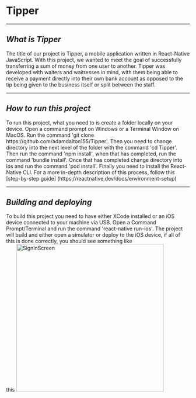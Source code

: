 # Tipper
<hr>
<i><h2>What is Tipper</h2></i>
The title of our project is Tipper, a mobile application written in React-Native JavaScript. With this project, we wanted to meet the goal of successfully 
transferring a sum of money from one user to another. Tipper was developed with waiters and waitresses in mind,
with them being able to receive a payment directly into their own bank account as opposed to the tip being given to the business itself or split between the staff.
<br>
<hr>
<i><h2>How to run this project</h2></i>
To run this project, what you need to is create a folder locally on your device. Open a command prompt on Windows or a Terminal Window on MacOS. Run the command 
'git clone https://github.com/adamdalton155/Tipper'. Then you need to change directory into the next level of the folder with the command 'cd Tipper'. Then 
run the command 'npm install', when that has completed, run the command 'bundle install'. Once that has completed change directory into ios and run the command 'pod install'.
Finally you need to install the React-Native CLI. For a more in-depth description of this process, follow this [step-by-step guide] (https://reactnative.dev/docs/environment-setup)
<br>
<hr>
<i><h2>Building and deploying</h2></i>
To build this project you need to have either XCode installed or an iOS device connected to your machine via USB. Open a Command Prompt/Terminal and run the command 
'react-native run-ios'. The project will build and either open a simulator or deploy to the iOS device, if all of this is done correctly, you should see something like
<br>
this <img width="404" alt="SignInScreen" src="https://user-images.githubusercontent.com/48316441/233995356-65fd7b0c-9472-4479-afe5-4addbec13dee.png">



